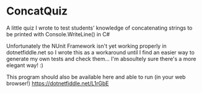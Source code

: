 # ConcatQuiz
A little quiz I wrote to test students' knowledge of concatenating strings to be printed with Console.WriteLine() in C#

Unfortunately the NUnit Framework isn't yet working properly in dotnetfiddle.net 
so I wrote this as a workaround until I find an easier way 
to generate my own tests and check them... I'm absoultely sure there's a more elegant way! :)

This program should also be available here and able to run (in your web browser!) https://dotnetfiddle.net/L1rGbE
